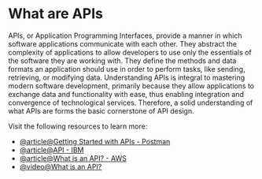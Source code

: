# What are APIs

APIs, or Application Programming Interfaces, provide a manner in which software applications communicate with each other. They abstract the complexity of applications to allow developers to use only the essentials of the software they are working with. They define the methods and data formats an application should use in order to perform tasks, like sending, retrieving, or modifying data. Understanding APIs is integral to mastering modern software development, primarily because they allow applications to exchange data and functionality with ease, thus enabling integration and convergence of technological services. Therefore, a solid understanding of what APIs are forms the basic cornerstone of API design.

Visit the following resources to learn more:

- [@article@Getting Started with APIs - Postman](https://www.postman.com/what-is-an-api/)
- [@article@API - IBM](https://www.ibm.com/topics/api)
- [@article@What is an API? - AWS](https://aws.amazon.com/what-is/api/)
- [@video@What is an API?](https://www.youtube.com/watch?v=s7wmiS2mSXY)